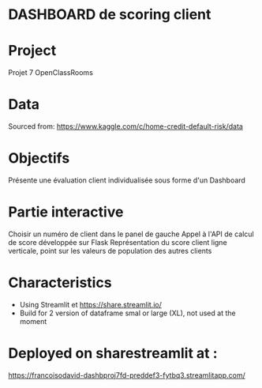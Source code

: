 # DASHBOARD de scoring client

# Project
Projet 7 OpenClassRooms

# Data 
Sourced from: https://www.kaggle.com/c/home-credit-default-risk/data

# Objectifs
Présente une évaluation client individualisée sous forme d'un Dashboard

# Partie interactive
Choisir un numéro de client dans le panel de gauche
Appel à l'API de calcul de score développée sur Flask
Représentation du score client ligne verticale, point sur les valeurs de population des autres clients


# Characteristics
- Using Streamlit et https://share.streamlit.io/
- Build for 2 version of dataframe smal or large (XL), not used at the moment

# Deployed on sharestreamlit at :
https://francoisodavid-dashbproj7fd-preddef3-fytbq3.streamlitapp.com/



